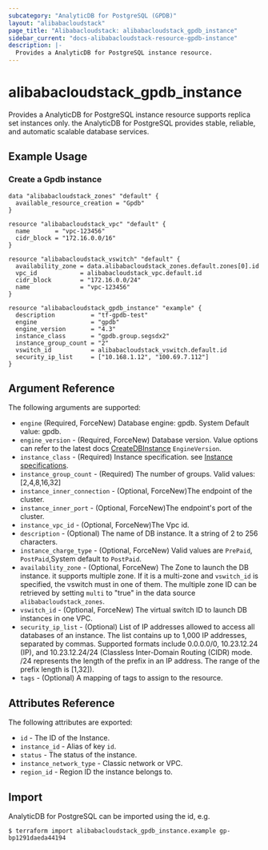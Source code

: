 ```yaml
---
subcategory: "AnalyticDB for PostgreSQL (GPDB)"
layout: "alibabacloudstack"
page_title: "Alibabacloudstack: alibabacloudstack_gpdb_instance"
sidebar_current: "docs-alibabacloudstack-resource-gpdb-instance"
description: |-
  Provides a AnalyticDB for PostgreSQL instance resource.
---
```


# alibabacloudstack\_gpdb\_instance

Provides a AnalyticDB for PostgreSQL instance resource supports replica set instances only. the AnalyticDB for PostgreSQL provides stable, reliable, and automatic scalable database services. 



## Example Usage

### Create a Gpdb instance

```
data "alibabacloudstack_zones" "default" {
  available_resource_creation = "Gpdb"
}

resource "alibabacloudstack_vpc" "default" {
  name       = "vpc-123456"
  cidr_block = "172.16.0.0/16"
}

resource "alibabacloudstack_vswitch" "default" {
  availability_zone = data.alibabacloudstack_zones.default.zones[0].id
  vpc_id            = alibabacloudstack_vpc.default.id
  cidr_block        = "172.16.0.0/24"
  name              = "vpc-123456"
}

resource "alibabacloudstack_gpdb_instance" "example" {
  description          = "tf-gpdb-test"
  engine               = "gpdb"
  engine_version       = "4.3"
  instance_class       = "gpdb.group.segsdx2"
  instance_group_count = "2"
  vswitch_id           = alibabacloudstack_vswitch.default.id
  security_ip_list     = ["10.168.1.12", "100.69.7.112"]
}
```

## Argument Reference

The following arguments are supported:

* `engine` (Required, ForceNew) Database engine: gpdb. System Default value: gpdb.
* `engine_version` - (Required, ForceNew) Database version. Value options can refer to the latest docs [CreateDBInstance](https://www.alibabacloud.com/help/doc-detail/86908.htm) `EngineVersion`.
* `instance_class` - (Required) Instance specification. see [Instance specifications](https://www.alibabacloud.com/help/doc-detail/86942.htm).
* `instance_group_count` - (Required) The number of groups. Valid values: [2,4,8,16,32]
* `instance_inner_connection` - (Optional, ForceNew)The endpoint of the cluster.
* `instance_inner_port` - (Optional, ForceNew)The endpoint's port of the cluster.
* `instance_vpc_id` - (Optional, ForceNew)The Vpc id.
* `description` - (Optional) The name of DB instance. It a string of 2 to 256 characters.
* `instance_charge_type` - (Optional, ForceNew) Valid values are `PrePaid`, `PostPaid`,System default to `PostPaid`.
* `availability_zone` - (Optional, ForceNew) The Zone to launch the DB instance. it supports multiple zone.
If it is a multi-zone and `vswitch_id` is specified, the vswitch must in one of them.
The multiple zone ID can be retrieved by setting `multi` to "true" in the data source `alibabacloudstack_zones`.
* `vswitch_id` - (Optional, ForceNew) The virtual switch ID to launch DB instances in one VPC.
* `security_ip_list` - (Optional) List of IP addresses allowed to access all databases of an instance. The list contains up to 1,000 IP addresses, separated by commas. Supported formats include 0.0.0.0/0, 10.23.12.24 (IP), and 10.23.12.24/24 (Classless Inter-Domain Routing (CIDR) mode. /24 represents the length of the prefix in an IP address. The range of the prefix length is [1,32]).
* `tags` - (Optional) A mapping of tags to assign to the resource.

## Attributes Reference

The following attributes are exported:

* `id` - The ID of the Instance.
* `instance_id` - Alias of key `id`.
* `status` - The status of the instance.
* `instance_network_type` - Classic network or VPC.
* `region_id` - Region ID the instance belongs to.


## Import

AnalyticDB for PostgreSQL can be imported using the id, e.g.

```
$ terraform import alibabacloudstack_gpdb_instance.example gp-bp1291daeda44194
```
